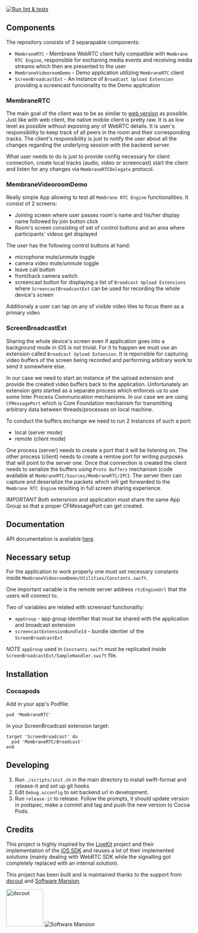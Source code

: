 [![Run lint & tests](https://github.com/jellyfish-dev/membrane-webrtc-ios/actions/workflows/run_lint_and_tests.yaml/badge.svg)](https://github.com/jellyfish-dev/membrane-webrtc-ios/actions/workflows/run_lint_and_tests.yaml)

## Components
The repository consists of 3 separapable components:
- `MembraneRTC` -  Membrane WebRTC client fully compatible with `Membrane RTC Engine`, responsible for exchaning media events and receiving media streams which then are presented to the user
- `MembraneVideoroomDemo` - Demo application utilizing `MembraneRTC` client
- `ScreenBroadcastExt` - An instance of `Broadcast Upload Extension` providing a screencast funcionality to the Demo application

### MembraneRTC
The main goal of the client was to be as similar to [web version](https://github.com/jellyfish-dev/membrane_rtc_engine) as possible.
Just like with web client, the native mobile client is pretty raw. It is as low level as possible without exposing any of WebRTC details.
It is user's responsibility to keep track of all peers in the room and their corresponding tracks. The client's responsibility is just to 
notify the user about all the changes regarding the underlying session with the backend server.

What user needs to do is just to provide config necessary for client connection, create local tracks (audio, video or screencast) 
start the client and listen for any changes via `MembraneRTCDelegate` protocol.

### MembraneVideoroomDemo
Really simple App allowing to test all `Membrane RTC Engine` functionalities. It consist of 2 screens:
- Joining screen where user passes room's name and his/her display name followed by join button click
- Room's screen consisting of set of control buttons and an area where participants' videos get displayed

The user has the following control buttons at hand:
- microphone mute/unmute toggle
- camera video mute/unmute toggle
- leave call button
- front/back camera switch
- screencast button for displaying a list of `Broadcast Upload Extensions` where `ScreencastBroadcastExt` can be used for recording the whole device's screen

Additionaly a user can tap on any of visible video tiles to focus them as a primary video


### ScreenBroadcastExt
Sharing the whole device's screen even if application goes into a background mode in iOS is not trivial.
For it to happen we must use an extension called `Broadcast Upload Extension`. It is reponsible for capturing 
video buffers of the screen being recorded and performing arbitrary work to send it somewhere else.

In our case we need to start an instance of the upload extension and provide the created video buffers back to the application.
Unfortunately an extension gets started as a separate process which enforces us to use some Inter Process Communication mechanisms.
In our case we are using `CFMessagePort` which is Core Foundation mechanism for transmitting arbitrary data between threads/processes on local machine.

To conduct the buffers exchange we need to run 2 instances of such a port:
- local (server mode)
- remote (client mode)

One process (server) needs to create a port that it will be listening on. The other process (client) needs
to create a remtoe port for writing purposes that will point to the server one. Once that connection is created
the client needs to serialize the buffers using `Proto Buffers` mechanism (code available at `MembraneRTC/Sources/MembraneRTC/IPC`).
The server then can capture and deserialize the packets which will get forwarded to the `Membrane RTC Engine` resulting in full screen sharing experience.

*IMPORTANT*
Both extensnion and application must share the same App Group so that a proper CFMessagePort can get created.

## Documentation
API documentation is available [here](https://jellyfish-dev.github.io/membrane-webrtc-ios/documentation/membranertc/).

## Necessary setup
For the application to work properly one must set necessary constants inside 
`MembraneVideoroomDemo/Utilities/Constants.swift`. 

One important variable is the remote server address `rtcEngineUrl` that the users will connect to.

Two of variables are related with screenast functionality:
- `appGroup` - app group identifier that must be shared with the application and broadcast extension 
- `screencastExtensionBundleId` - bundle identier of the `ScreenBroadcastExt`


*NOTE* `appGroup` used in `Constants.swift` must be replicated inside `ScreenBroadcastExt/SampleHandler.swift` file.

## Installation

### Cocoapods
Add in your app's Podfile:
```
pod 'MembraneRTC'
```

In your ScreenBroadcast extension target:
```
target 'ScreenBroadcast' do
  pod 'MembraneRTC/Broadcast'
end
```

## Developing
1. Run `./scripts/init.sh` in the main directory to install swift-format and release-it and set up git hooks
2. Edit `Debug.xcconfig` to set backend url in development.
2. Run `release-it` to release. Follow the prompts, it should update version in podspec, make a commit and tag and push the new version to Cocoa Pods.

## Credits
This project is highly inspired by the [LiveKit](https://livekit.io/) project and their implementation of the [iOS SDK](https://github.com/livekit/client-sdk-swift) and reuses a lot of their implemented solutions (mainly dealing with WebRTC SDK while the signalling got completely replaced with an internal solution).

This project has been built and is maintained thanks to the support from [dscout](https://dscout.com/) and [Software Mansion](https://swmansion.com).

<img alt="dscout" height="100" src="./.github/dscout_logo.png"/>
<img alt="Software Mansion" src="https://logo.swmansion.com/logo?color=white&variant=desktop&width=150&tag=react-native-reanimated-github"/>
